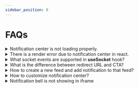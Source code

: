 ```yaml
---
sidebar_position: 8
---
```


# FAQs

<details>
 <summary> Notification center is not loading properly.</summary>

Possible causes for the notification center not loading properly:

- Invalid subscriberId
- Invalid applicationIdentifier
- Invalid backendUrl (in case of self hosted)
- Invalid socketUrl (in case of self hosted)

</details>

<details>
 <summary>There is a render error due to notification center in react.</summary>

Notification center should be wrapped in <b>NovuProvider</b>.

</details>

<details>
 <summary>What socket events are supported in <b>useSocket</b> hook?</summary>

There are two events. <b>unread_count_changed</b> and <b>unseen_count_changed</b>.

</details>

<details>
 <summary>What is the difference between redirect URL and CTA?</summary>

Redirect URL is for entire notification, When user will click notification user will route to that url. CTA are two call to action buttons. <b>onNotificationClick</b> function props is used for redirect url and <b>onActionClick</b> function props is used for CTA. Read more about actions [here](./react/react-components#notification-actions).

</details>

<details>
 <summary>How to create a new feed and add notification to that feed?</summary>

Add a in-app step in template workflow. Click on this step and then click on edit template in sidebar. A new edit notification template page will appear. Scroll down. There you will find an option <b>Add New Feed</b>. You can either create new feed or add this template to existing feeds.

</details>

<details>
 <summary>How to customize notification center?</summary>

Everything can be customized in Novu. <b>useNotification</b> hook in react component provides few functions to customize. <b>Header</b>, <b>Footer</b>, <b>Bell</b> etc can also be customized. Read more about customization [here](./react/react-components#custom-ui)

</details>

<details>
 <summary>Notification bell is not showing in iframe</summary>

We use font awesome bell icon. Make sure you have added font awesome css cdn link in head tag.

```html
<link
  rel="stylesheet"
  href="https://cdnjs.cloudflare.com/ajax/libs/font-awesome/6.4.0/css/all.min.css"
  integrity="sha512-iecdLmaskl7CVkqkXNQ/ZH/XLlvWZOJyj7Yy7tcenmpD1ypASozpmT/E0iPtmFIB46ZmdtAc9eNBvH0H/ZpiBw=="
  crossorigin="anonymous"
  referrerpolicy="no-referrer"
/>
```

</details>
